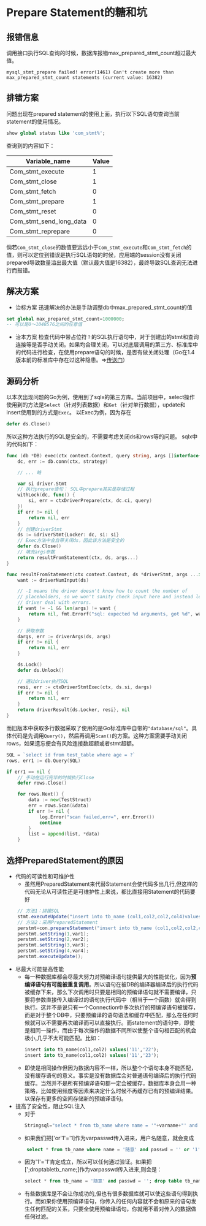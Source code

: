 # Prepare Statement的糖和坑

## 报错信息
调用接口执行SQL查询的时候，数据库报错max_prepared_stmt_count超过最大值。
```
mysql_stmt_prepare failed! error(1461) Can't create more than max_prepared_stmt_count statements (current value: 16382)
```

## 排错方案
问题出现在prepared statement的使用上面，执行以下SQL语句查询当前statement的使用情况。
```sql
show global status like 'com_stmt%';
```
查询到的内容如下：

Variable_name | Value 
--- | ---
Com_stmt_execute | 1
Com_stmt_close |1
Com_stmt_fetch |0
Com_stmt_prepare | 1
Com_stmt_reset | 0
Com_stmt_send_long_data | 0
Com_stmt_reprepare | 0

倘若`Com_stmt_close`的数值要远远小于`Com_stmt_execute`和`Com_stmt_fetch`的值，则可以定位到错误是执行SQL语句的时候，应用端的session没有关闭prepared导致数量溢出最大值（默认最大值是16382），最终导致SQL查询无法进行而报错。

## 解决方案
- 治标方案
迅速解决的办法是手动调整db中max_prepared_stmt_count的值
```sql
set global max_prepared_stmt_count=1000000; 
-- 可以是0～1048576之间的任意值
```
- 治本方案
检查代码中带占位符`？`的SQL执行语句中，对于创建出的stmt和查询连接等是否手动关闭。如果均合理关闭，可以对底层调用的第三方、标准库中的代码进行检查，在使用prepare语句的时候，是否有做关闭处理（Go在1.4版本前的标准库中存在过这种隐患。=>[传送门](https://studygolang.com/articles/1795)）

## 源码分析
以本次出现问题的Go为例，使用到了sqlx的第三方库。当前项目中，select操作使用到的方法是`Select`（针对列表数据）和`Get`（针对单行数据），update和insert使用到的方式是`Exec`。
以Exec为例，因为存在
```go
defer ds.Close()
```
所以这种方法执行的SQL是安全的，不需要考虑关闭ds和rows等的问题。
sqlx中的代码如下：
```go
func (db *DB) exec(ctx context.Context, query string, args []interface{}, strategy connReuseStrategy) (res Result, err error) {
    dc, err := db.conn(ctx, strategy)

    // ... 略

    var si driver.Stmt
    // 执行prepare语句： SQL中prepare其实是存储过程
    withLock(dc, func() {
        si, err = ctxDriverPrepare(ctx, dc.ci, query)
    })
    if err != nil {
        return nil, err
    }
    // 创建driverStmt
    ds := &driverStmt{Locker: dc, si: si}
    // Exec方法中会自带关闭ds，因此该方法是安全的
    defer ds.Close()
    // 填充args参数
    return resultFromStatement(ctx, ds, args...)
}

func resultFromStatement(ctx context.Context, ds *driverStmt, args ...interface{}) (Result, error) {
    want := driverNumInput(ds)

    // -1 means the driver doesn't know how to count the number of
    // placeholders, so we won't sanity check input here and instead let the
    // driver deal with errors.
    if want != -1 && len(args) != want {
        return nil, fmt.Errorf("sql: expected %d arguments, got %d", want, len(args))
    }

    // 获取参数
    dargs, err := driverArgs(ds, args)
    if err != nil {
        return nil, err
    }

    ds.Lock()
    defer ds.Unlock()

    // 通过driver执行SQL
    resi, err := ctxDriverStmtExec(ctx, ds.si, dargs)
    if err != nil {
        return nil, err
    }
    return driverResult{ds.Locker, resi}, nil
}

```
而旧版本中获取多行数据采取了使用的是Go标准库中自带的`"database/sql"`。具体代码是先调用`Query()`，然后再调用`Scan()`的方案。这种方案需要手动关闭rows，如果遗忘便会有风险连接数超额或者stmt超额。
```go
SQL = `select id from test_table where age = ?`
rows, err1 := db.Query(SQL)

if err1 == nil {
    // 手动在运行完毕的时候执行Close
    defer rows.Close()

    for rows.Next() {
        data := new(TestStruct)
        err = rows.Scan(&data)
        if err != nil {
            log.Error("scan failed,err=", err.Error())
            continue
        }
        list = append(list, *data)
    }

```

## 选择PreparedStatement的原因
- 代码的可读性和可维护性
    - 虽然用PreparedStatement来代替Statement会使代码多出几行,但这样的代码无论从可读性还是可维护性上来说，都比直接用Statement的代码要好
```java
    // 方法1：拼接SQL
    stmt.executeUpdate("insert into tb_name (col1,col2,col2,col4)values('"+var1+"','"+var2+"',"+var3+",'"+var4+"')");
    // 方法2：采用PreparedStatement
    perstmt=con.prepareStatement("insert into tb_name (col1,col2,col2,col4)values(?,?,?,?)");
    perstmt.setString(1,var1);
    perstmt.setString(2,var2);
    perstmt.setString(3,var3);
    perstmt.setString(4,var4);
    perstmt.executeUpdate();
```
- 尽最大可能提高性能
    - 每一种数据库都会尽最大努力对预编译语句提供最大的性能优化，因为**预编译语句有可能被重复调用**。所以语句在被DB的编译器编译后的执行代码被缓存下来，那么下次调用时只要是相同的预编译语句就不需要编译，只要将参数直接传入编译过的语句执行代码中（相当于一个函数）就会得到执行。这并不是说只有一个Connection中多次执行的预编译语句被缓存，而是对于整个DB中，只要预编译的语句语法和缓存中匹配，那么在任何时候就可以不需要再次编译而可以直接执行。而statement的语句中，即使是相同一操作，而由于每次操作的数据不同所以使整个语句相匹配的机会极小,几乎不太可能匹配。比如：
    ```sql
    　　insert into tb_name(col1,col2) values('11','22');
    　　insert into tb_name(col1,col2) values('11','23');
    ```
    - 即使是相同操作但因为数据内容不一样，所以整个个语句本身不能匹配，没有缓存语句的意义。事实是没有数据库会对普通语句编译后的执行代码缓存。当然并不是所有预编译语句都一定会被缓存，数据库本身会用一种策略，比如使用频度等因素来决定什么时候不再缓存已有的预编译结果。以保存有更多的空间存储新的预编译语句。
- 提高了安全性，阻止SQL注入
    - 对于
    ```java
    　　Stringsql="select * from tb_name where name = '"+varname+"' and passwd = '"+varpasswd+"'";
    ```
    - 如果我们把['or'1'='1]作为varpasswd传入进来，用户名随意，就会变成
    ```sql
        select * from tb_name where name = '随意' and passwd = '' or '1'='1';
    ```
    - 因为'1'='1'肯定成立，所以可以任何通过验证。如果把[';droptabletb_name;]作为varpasswd传入进来,则会是：
    ```sql
    　　select * from tb_name = '随意' and passwd = ''; drop table tb_name;
    ```
    - 有些数据库是不会让你成功的,但也有很多数据库就可以使这些语句得到执行。而如果你使用预编译语句，你传入的任何内容就不会和原来的语句发生任何匹配的关系，只要全使用预编译语句，你就用不着对传入的数据做任何过滤。